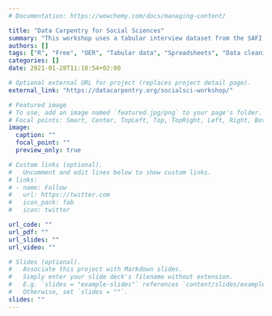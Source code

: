 ```yaml
---
# Documentation: https://wowchemy.com/docs/managing-content/

title: "Data Carpentry for Social Sciences"
summary: "This workshop uses a tabular interview dataset from the SAFI Teaching Database and teaches data cleaning, management, analysis and visualization. There are no pre-requisites, and the materials assume no prior knowledge about the tools. We use a single dataset throughout the workshop to model the data management and analysis workflow that a researcher would use."
authors: []
tags: ["R", "Free", "OER", "Tabular data", "Spreadsheets", "Data cleaning", "Data management", "Data analysis", "Data visualisation"]
categories: []
date: 2021-01-28T11:18:54+02:00

# Optional external URL for project (replaces project detail page).
external_link: "https://datacarpentry.org/socialsci-workshop/"

# Featured image
# To use, add an image named `featured.jpg/png` to your page's folder.
# Focal points: Smart, Center, TopLeft, Top, TopRight, Left, Right, BottomLeft, Bottom, BottomRight.
image:
  caption: ""
  focal_point: ""
  preview_only: true

# Custom links (optional).
#   Uncomment and edit lines below to show custom links.
# links:
# - name: Follow
#   url: https://twitter.com
#   icon_pack: fab
#   icon: twitter

url_code: ""
url_pdf: ""
url_slides: ""
url_video: ""

# Slides (optional).
#   Associate this project with Markdown slides.
#   Simply enter your slide deck's filename without extension.
#   E.g. `slides = "example-slides"` references `content/slides/example-slides.md`.
#   Otherwise, set `slides = ""`.
slides: ""
---
```

